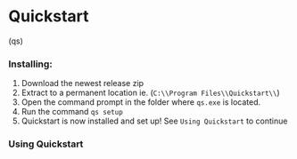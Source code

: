 # Quickstart
(qs)

### Installing:
1. Download the newest release zip
2. Extract to a permanent location ie. (`C:\\Program Files\\Quickstart\\`)
3. Open the command prompt in the folder where `qs.exe` is located.
4. Run the command `qs setup`
5. Quickstart is now installed and set up! See `Using Quickstart` to continue

### Using Quickstart
